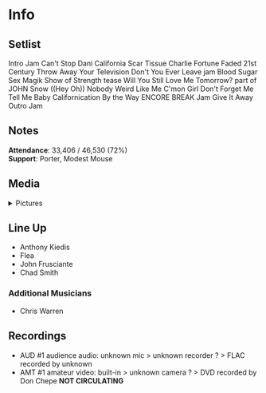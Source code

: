 # Info

## Setlist

Intro Jam
Can't Stop
Dani California
Scar Tissue
Charlie
Fortune Faded
21st Century
Throw Away Your Television
Don't You Ever Leave jam
Blood Sugar Sex Magik
Show of Strength tease
Will You Still Love Me Tomorrow? part of JOHN
Snow ((Hey Oh))
Nobody Weird Like Me
C'mon Girl
Don't Forget Me
Tell Me Baby
Californication
By the Way
ENCORE BREAK
Jam
Give It Away
Outro Jam

## Notes

**Attendance**: 33,406 / 46,530 (72%)
<br>
**Support**: Porter, Modest Mouse

## Media 

<details>
  <summary>Pictures</summary>
  <!--<img alt="Setlist" title="Setlist" src="_.jpg" height="200" />
  <img alt="Clipping" title="Clipping" src="_.jpg" height="200" />
  <img alt="Flyer" title="Flyer" src="_.jpg" height="200" />-->
</details>

## Line Up

* Anthony Kiedis
* Flea
* John Frusciante
* Chad Smith

### Additional Musicians

* Chris Warren

## Recordings

* AUD #1 audience audio: unknown mic > unknown recorder ? > FLAC recorded by unknown
* AMT #1 amateur video: built-in > unknown camera ? > DVD recorded by Don Chepe **NOT CIRCULATING**



